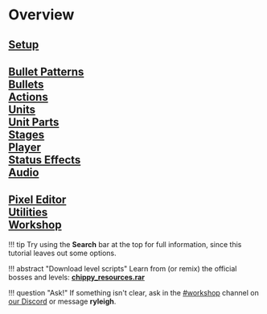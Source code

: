 # Overview

>
<!-- [Quick Start](tutorials/quickstart.md)<br> -->
[Setup](tutorials/setup.md)<br>
---
>
[Bullet Patterns](tutorials/pattern.md)<br>
[Bullets](tutorials/bullet.md)<br>
[Actions](tutorials/actions.md)<br>
[Units](tutorials/unit.md)<br>
[Unit Parts](tutorials/unit_parts.md)<br>
[Stages](tutorials/stage.md)<br>
[Player](tutorials/player.md)<br>
[Status Effects](tutorials/status.md)<br>
[Audio](tutorials/audio.md)<br>
---
>
[Pixel Editor](tutorials/pxc_editor.md)<br>
[Utilities](tutorials/utilities.md)<br>
[Workshop](tutorials/workshop.md)<br>
---

!!! tip
    Try using the **Search** bar at the top for full information, since this tutorial leaves out some options.

!!! abstract "Download level scripts"
    Learn from (or remix) the official bosses and levels: [**chippy_resources.rar**](https://files.facepunch.com/ryleigh/1b2711b1/chippy_resources.rar)

!!! question "Ask!"
    If something isn't clear, ask in the [#workshop](https://discord.gg/xNguzDH) channel on [our Discord](https://discord.gg/8pVW9jz) or message **ryleigh**.